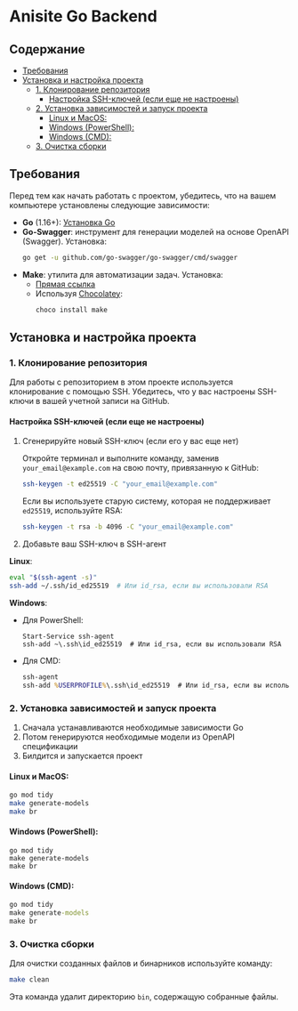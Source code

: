 # Anisite Go Backend

## Содержание

- [Требования](#требования)
- [Установка и настройка проекта](#установка-и-настройка-проекта)
  - [1. Клонирование репозитория](#1-клонирование-репозитория)
    - [Настройка SSH-ключей (если еще не настроены)](#настройка-ssh-ключей-если-еще-не-настроены)
  - [2. Установка зависимостей и запуск проекта](#2-установка-зависимостей-и-запуск-проекта)
    - [Linux и MacOS:](#linux-и-macos)
    - [Windows (PowerShell):](#windows-powershell)
    - [Windows (CMD):](#windows-cmd)
  - [3. Очистка сборки](#3-очистка-сборки)

## Требования

Перед тем как начать работать с проектом, убедитесь, что на вашем компьютере установлены следующие зависимости:

- **Go** (1.16+): [Установка Go](https://golang.org/doc/install)
- **Go-Swagger**: инструмент для генерации моделей на основе OpenAPI (Swagger).
  Установка:
  ```bash
  go get -u github.com/go-swagger/go-swagger/cmd/swagger
  ```
- **Make**: утилита для автоматизации задач.
  Установка:
  - [Прямая ссылка](https://gnuwin32.sourceforge.net/packages/make.htm)
  - Используя [Chocolatey](https://chocolatey.org/install):
    ```bash
    choco install make
    ```

## Установка и настройка проекта

### 1. Клонирование репозитория

Для работы с репозиторием в этом проекте используется клонирование с помощью SSH. Убедитесь, что у вас настроены
SSH-ключи в вашей учетной записи на GitHub.

#### Настройка SSH-ключей (если еще не настроены)

1. Сгенерируйте новый SSH-ключ (если его у вас еще нет)

   Откройте терминал и выполните команду, заменив `your_email@example.com` на свою почту, привязанную к GitHub:

   ```bash
   ssh-keygen -t ed25519 -C "your_email@example.com"
   ```

   Если вы используете старую систему, которая не поддерживает `ed25519`, используйте RSA:

   ```bash
   ssh-keygen -t rsa -b 4096 -C "your_email@example.com"
   ```

2. Добавьте ваш SSH-ключ в SSH-агент

**Linux**:

```bash
eval "$(ssh-agent -s)"
ssh-add ~/.ssh/id_ed25519  # Или id_rsa, если вы использовали RSA
```

**Windows**:

- Для PowerShell:
  ```shell
  Start-Service ssh-agent
  ssh-add ~\.ssh\id_ed25519  # Или id_rsa, если вы использовали RSA
  ```

- Для CMD:
  ```cmd
  ssh-agent
  ssh-add %USERPROFILE%\.ssh\id_ed25519  # Или id_rsa, если вы использовали RSA
  ```

### 2. Установка зависимостей и запуск проекта

1. Сначала устанавливаются необходимые зависимости Go
2. Потом генерируются необходимые модели из OpenAPI спецификации
3. Билдится и запускается проект

#### Linux и MacOS:

```bash
go mod tidy
make generate-models
make br
```

#### Windows (PowerShell):

```shell
go mod tidy
make generate-models
make br
```

#### Windows (CMD):

```cmd
go mod tidy
make generate-models
make br
```

### 3. Очистка сборки

Для очистки созданных файлов и бинарников используйте команду:

```bash
make clean
```

Эта команда удалит директорию `bin`, содержащую собранные файлы.
